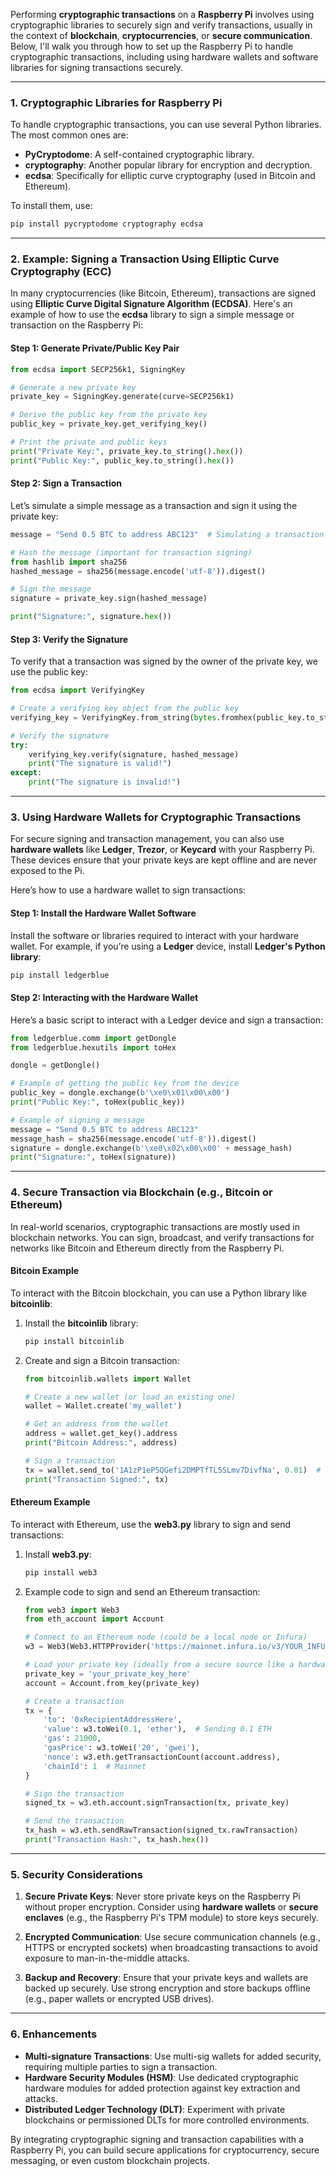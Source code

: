 Performing **cryptographic transactions** on a **Raspberry Pi** involves using cryptographic libraries to securely sign and verify transactions, usually in the context of **blockchain**, **cryptocurrencies**, or **secure communication**. Below, I'll walk you through how to set up the Raspberry Pi to handle cryptographic transactions, including using hardware wallets and software libraries for signing transactions securely.

---

### **1. Cryptographic Libraries for Raspberry Pi**

To handle cryptographic transactions, you can use several Python libraries. The most common ones are:

- **PyCryptodome**: A self-contained cryptographic library.
- **cryptography**: Another popular library for encryption and decryption.
- **ecdsa**: Specifically for elliptic curve cryptography (used in Bitcoin and Ethereum).

To install them, use:

```bash
pip install pycryptodome cryptography ecdsa
```

---

### **2. Example: Signing a Transaction Using Elliptic Curve Cryptography (ECC)**

In many cryptocurrencies (like Bitcoin, Ethereum), transactions are signed using **Elliptic Curve Digital Signature Algorithm (ECDSA)**. Here's an example of how to use the **ecdsa** library to sign a simple message or transaction on the Raspberry Pi:

#### **Step 1: Generate Private/Public Key Pair**

```python
from ecdsa import SECP256k1, SigningKey

# Generate a new private key
private_key = SigningKey.generate(curve=SECP256k1)

# Derive the public key from the private key
public_key = private_key.get_verifying_key()

# Print the private and public keys
print("Private Key:", private_key.to_string().hex())
print("Public Key:", public_key.to_string().hex())
```

#### **Step 2: Sign a Transaction**

Let’s simulate a simple message as a transaction and sign it using the private key:

```python
message = "Send 0.5 BTC to address ABC123"  # Simulating a transaction message

# Hash the message (important for transaction signing)
from hashlib import sha256
hashed_message = sha256(message.encode('utf-8')).digest()

# Sign the message
signature = private_key.sign(hashed_message)

print("Signature:", signature.hex())
```

#### **Step 3: Verify the Signature**

To verify that a transaction was signed by the owner of the private key, we use the public key:

```python
from ecdsa import VerifyingKey

# Create a verifying key object from the public key
verifying_key = VerifyingKey.from_string(bytes.fromhex(public_key.to_string().hex()), curve=SECP256k1)

# Verify the signature
try:
    verifying_key.verify(signature, hashed_message)
    print("The signature is valid!")
except:
    print("The signature is invalid!")
```

---

### **3. Using Hardware Wallets for Cryptographic Transactions**

For secure signing and transaction management, you can also use **hardware wallets** like **Ledger**, **Trezor**, or **Keycard** with your Raspberry Pi. These devices ensure that your private keys are kept offline and are never exposed to the Pi.

Here’s how to use a hardware wallet to sign transactions:

#### **Step 1: Install the Hardware Wallet Software**

Install the software or libraries required to interact with your hardware wallet. For example, if you’re using a **Ledger** device, install **Ledger's Python library**:

```bash
pip install ledgerblue
```

#### **Step 2: Interacting with the Hardware Wallet**

Here’s a basic script to interact with a Ledger device and sign a transaction:

```python
from ledgerblue.comm import getDongle
from ledgerblue.hexutils import toHex

dongle = getDongle()

# Example of getting the public key from the device
public_key = dongle.exchange(b'\xe0\x01\x00\x00')
print("Public Key:", toHex(public_key))

# Example of signing a message
message = "Send 0.5 BTC to address ABC123"
message_hash = sha256(message.encode('utf-8')).digest()
signature = dongle.exchange(b'\xe0\x02\x00\x00' + message_hash)
print("Signature:", toHex(signature))
```

---

### **4. Secure Transaction via Blockchain (e.g., Bitcoin or Ethereum)**

In real-world scenarios, cryptographic transactions are mostly used in blockchain networks. You can sign, broadcast, and verify transactions for networks like Bitcoin and Ethereum directly from the Raspberry Pi.

#### **Bitcoin Example**

To interact with the Bitcoin blockchain, you can use a Python library like **bitcoinlib**:

1. Install the **bitcoinlib** library:
    
    ```bash
    pip install bitcoinlib
    ```
    
2. Create and sign a Bitcoin transaction:
    
    ```python
    from bitcoinlib.wallets import Wallet
    
    # Create a new wallet (or load an existing one)
    wallet = Wallet.create('my_wallet')
    
    # Get an address from the wallet
    address = wallet.get_key().address
    print("Bitcoin Address:", address)
    
    # Sign a transaction
    tx = wallet.send_to('1A1zP1eP5QGefi2DMPTfTL5SLmv7DivfNa', 0.01)  # Send 0.01 BTC to the provided address
    print("Transaction Signed:", tx)
    ```
    

#### **Ethereum Example**

To interact with Ethereum, use the **web3.py** library to sign and send transactions:

1. Install **web3.py**:
    
    ```bash
    pip install web3
    ```
    
2. Example code to sign and send an Ethereum transaction:
    
    ```python
    from web3 import Web3
    from eth_account import Account
    
    # Connect to an Ethereum node (could be a local node or Infura)
    w3 = Web3(Web3.HTTPProvider('https://mainnet.infura.io/v3/YOUR_INFURA_PROJECT_ID'))
    
    # Load your private key (ideally from a secure source like a hardware wallet)
    private_key = 'your_private_key_here'
    account = Account.from_key(private_key)
    
    # Create a transaction
    tx = {
        'to': '0xRecipientAddressHere',
        'value': w3.toWei(0.1, 'ether'),  # Sending 0.1 ETH
        'gas': 21000,
        'gasPrice': w3.toWei('20', 'gwei'),
        'nonce': w3.eth.getTransactionCount(account.address),
        'chainId': 1  # Mainnet
    }
    
    # Sign the transaction
    signed_tx = w3.eth.account.signTransaction(tx, private_key)
    
    # Send the transaction
    tx_hash = w3.eth.sendRawTransaction(signed_tx.rawTransaction)
    print("Transaction Hash:", tx_hash.hex())
    ```
    

---

### **5. Security Considerations**

1. **Secure Private Keys**: Never store private keys on the Raspberry Pi without proper encryption. Consider using **hardware wallets** or **secure enclaves** (e.g., the Raspberry Pi's TPM module) to store keys securely.
    
2. **Encrypted Communication**: Use secure communication channels (e.g., HTTPS or encrypted sockets) when broadcasting transactions to avoid exposure to man-in-the-middle attacks.
    
3. **Backup and Recovery**: Ensure that your private keys and wallets are backed up securely. Use strong encryption and store backups offline (e.g., paper wallets or encrypted USB drives).
    

---

### **6. Enhancements**

- **Multi-signature Transactions**: Use multi-sig wallets for added security, requiring multiple parties to sign a transaction.
- **Hardware Security Modules (HSM)**: Use dedicated cryptographic hardware modules for added protection against key extraction and attacks.
- **Distributed Ledger Technology (DLT)**: Experiment with private blockchains or permissioned DLTs for more controlled environments.

By integrating cryptographic signing and transaction capabilities with a Raspberry Pi, you can build secure applications for cryptocurrency, secure messaging, or even custom blockchain projects.